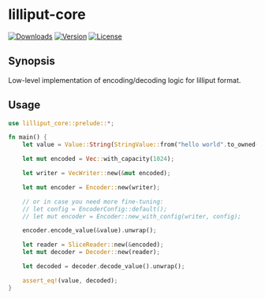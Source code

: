 # lilliput-core

[![Downloads](https://img.shields.io/crates/d/lilliput-core.svg?style=flat-square)](https://crates.io/crates/lilliput-core/)
[![Version](https://img.shields.io/crates/v/lilliput-core.svg?style=flat-square)](https://crates.io/crates/lilliput-core/)
[![License](https://img.shields.io/crates/l/lilliput-core.svg?style=flat-square)](https://crates.io/crates/lilliput-core/)

## Synopsis

Low-level implementation of encoding/decoding logic for lilliput format.

## Usage

```rust
use lilliput_core::prelude::*;

fn main() {
    let value = Value::String(StringValue::from("hello world".to_owned()));

    let mut encoded = Vec::with_capacity(1024);

    let writer = VecWriter::new(&mut encoded);

    let mut encoder = Encoder::new(writer);

    // or in case you need more fine-tuning:
    // let config = EncoderConfig::default();
    // let mut encoder = Encoder::new_with_config(writer, config);

    encoder.encode_value(&value).unwrap();

    let reader = SliceReader::new(&encoded);
    let mut decoder = Decoder::new(reader);

    let decoded = decoder.decode_value().unwrap();

    assert_eq!(value, decoded);
}

```
